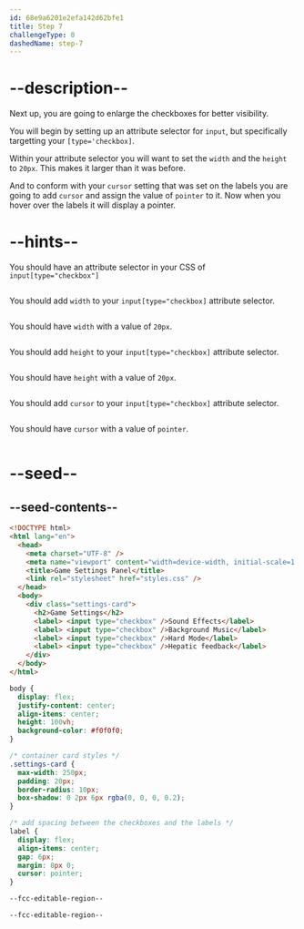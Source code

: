 ```yaml
---
id: 68e9a6201e2efa142d62bfe1
title: Step 7
challengeType: 0
dashedName: step-7
---
```


# --description--

Next up, you are going to enlarge the checkboxes for better visibility.

You will begin by setting up an attribute selector for `input`, but specifically targetting your `[type='checkbox]`.

Within your attribute selector you will want to set the `width` and the `height` to `20px`. This makes it larger than it was before.

And to conform with your `cursor` setting that was set on the labels you are going to add `cursor` and assign the value of `pointer` to it. Now when you hover over the labels it will display a pointer.

# --hints--

You should have an attribute selector in your CSS of `input[type="checkbox"]`

```js

```

You should add `width` to your `input[type="checkbox]` attribute selector.

```js

```

You should have `width` with a value of `20px`.

```js

```

You should add `height` to your `input[type="checkbox]` attribute selector.

```js

```

You should have `height` with a value of `20px`.

```js

```

You should add `cursor` to your `input[type="checkbox]` attribute selector.

```js

```

You should have `cursor` with a value of `pointer`.

```js

```

# --seed--

## --seed-contents--

```html
<!DOCTYPE html>
<html lang="en">
  <head>
    <meta charset="UTF-8" />
    <meta name="viewport" content="width=device-width, initial-scale=1.0" />
    <title>Game Settings Panel</title>
    <link rel="stylesheet" href="styles.css" />
  </head>
  <body>
    <div class="settings-card">
      <h2>Game Settings</h2>
      <label> <input type="checkbox" />Sound Effects</label>
      <label> <input type="checkbox" />Background Music</label>
      <label> <input type="checkbox" />Hard Mode</label>
      <label> <input type="checkbox" />Hepatic feedback</label>
    </div>
  </body>
</html>
```

```css
body {
  display: flex;
  justify-content: center;
  align-items: center;
  height: 100vh;
  background-color: #f0f0f0;
}

/* container card styles */
.settings-card {
  max-width: 250px;
  padding: 20px;
  border-radius: 10px;
  box-shadow: 0 2px 6px rgba(0, 0, 0, 0.2);
}

/* add spacing between the checkboxes and the labels */
label {
  display: flex;
  align-items: center;
  gap: 6px;
  margin: 8px 0;
  cursor: pointer;
}

--fcc-editable-region--

--fcc-editable-region--
```
